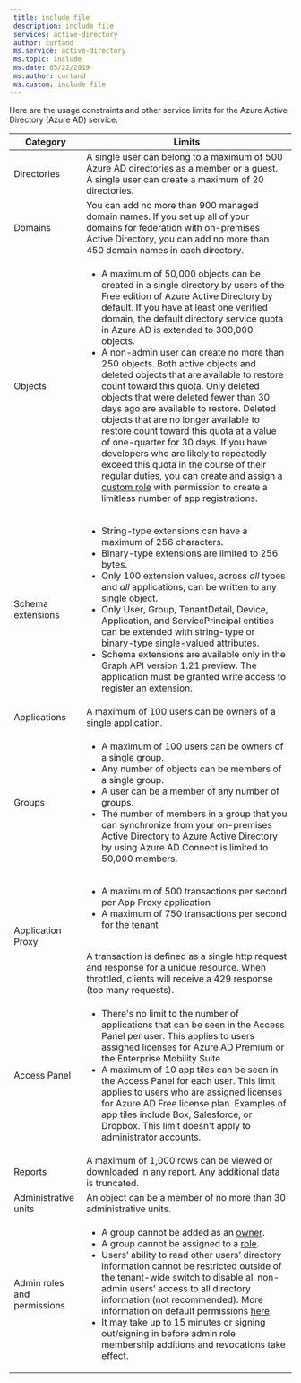 ```yaml
---
 title: include file
 description: include file
 services: active-directory
 author: curtand
 ms.service: active-directory
 ms.topic: include
 ms.date: 05/22/2019
 ms.author: curtand
 ms.custom: include file
---
```

Here are the usage constraints and other service limits for the Azure Active Directory (Azure AD) service.

| Category | Limits |
| --- | --- |
| Directories | A single user can belong to a maximum of 500 Azure AD directories as a member or a guest.<br/>A single user can create a maximum of 20 directories. |
| Domains | You can add no more than 900 managed domain names. If you set up all of your domains for federation with on-premises Active Directory, you can add no more than 450 domain names in each directory. |
| Objects |<ul><li>A maximum of 50,000 objects can be created in a single directory by users of the Free edition of Azure Active Directory by default. If you have at least one verified domain, the default directory service quota in Azure AD is extended to 300,000 objects. </li><li>A non-admin user can create no more than 250 objects. Both active objects and deleted objects that are available to restore count toward this quota. Only deleted objects that were deleted fewer than 30 days ago are available to restore. Deleted objects that are no longer available to restore count toward this quota at a value of one-quarter for 30 days. If you have developers who are likely to repeatedly exceed this quota in the course of their regular duties, you can [create and assign a custom role](../articles/active-directory/users-groups-roles/roles-quickstart-app-registration-limits.md) with permission to create a limitless number of app registrations.</li></ul> |
| Schema extensions |<ul><li>String-type extensions can have a maximum of 256 characters. </li><li>Binary-type extensions are limited to 256 bytes.</li><li>Only 100 extension values, across *all* types and *all* applications, can be written to any single object.</li><li>Only User, Group, TenantDetail, Device, Application, and ServicePrincipal entities can be extended with string-type or binary-type single-valued attributes.</li><li>Schema extensions are available only in the Graph API version 1.21 preview. The application must be granted write access to register an extension.</li></ul> |
| Applications |A maximum of 100 users can be owners of a single application. |
| Groups |<ul><li>A maximum of 100 users can be owners of a single group.</li><li>Any number of objects can be members of a single group.</li><li>A user can be a member of any number of groups.</li><li>The number of members in a group that you can synchronize from your on-premises Active Directory to Azure Active Directory by using Azure AD Connect is limited to 50,000 members.</li></ul> |
| Application Proxy | <ul><li>A maximum of 500 transactions per second per App Proxy application</li><li>A maximum of 750 transactions per second for the tenant</li></ul><br/>A transaction is defined as a single http request and response for a unique resource. When throttled, clients will receive a 429 response (too many requests). |
| Access Panel |<ul><li>There's no limit to the number of applications that can be seen in the Access Panel per user. This applies to users assigned licenses for Azure AD Premium or the Enterprise Mobility Suite.</li><li>A maximum of 10 app tiles can be seen in the Access Panel for each user. This limit applies to users who are assigned licenses for Azure AD Free license plan. Examples of app tiles include Box, Salesforce, or Dropbox. This limit doesn't apply to administrator accounts.</li></ul> |
| Reports | A maximum of 1,000 rows can be viewed or downloaded in any report. Any additional data is truncated. |
| Administrative units | An object can be a member of no more than 30 administrative units. |
| Admin roles and permissions | <ul><li>A group cannot be added as an [owner](https://docs.microsoft.com/azure/active-directory/fundamentals/users-default-permissions?context=azure/active-directory/users-groups-roles/context/ugr-context#object-ownership).</li><li>A group cannot be assigned to a [role](https://docs.microsoft.com/azure/active-directory/users-groups-roles/directory-assign-admin-roles).</li><li>Users’ ability to read other users’ directory information cannot be restricted outside of the tenant-wide switch to disable all non-admin users’ access to all directory information (not recommended). More information on default permissions [here](https://docs.microsoft.com/azure/active-directory/fundamentals/users-default-permissions?context=azure/active-directory/users-groups-roles/context/ugr-context#to-restrict-the-default-permissions-for-member-users).</li><li>It may take up to 15 minutes or signing out/signing in before admin role membership additions and revocations take effect.</li></ul> |
